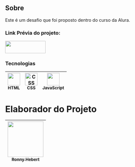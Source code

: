 ## Sobre
Este é um desafio que foi proposto dentro do curso da Alura.

### Link Prévia do projeto: 
[<img loading="lazy" src="https://www.irishsetter.org.uk/buttons/click-flashing.gif" width=130 height=40 target=_blank>](https://decodificador-de-texto-sigma.vercel.app/)

### Tecnologias
<img loading="lazy" src="https://upload.wikimedia.org/wikipedia/commons/thumb/3/38/HTML5_Badge.svg/1200px-HTML5_Badge.svg.png" width=40 height=40><br><sub>HTML</sub>|<img loading="lazy" src="https://upload.wikimedia.org/wikipedia/commons/6/62/CSS3_logo.svg" title="CSS" width="40" height="40"><br><sub>CSS</sub> | <img loading="lazy" src="https://cdn.jsdelivr.net/gh/devicons/devicon@latest/icons/javascript/javascript-original.svg" width="40" height="40"><br><sub>JavaScript</sub> 
| :---: | :---: | :---: |

# Elaborador do Projeto
| [<img loading="lazy" src="https://avatars.githubusercontent.com/u/61034508?v=4?v=4" width=115><br><sub>Ronny Hebert</sub>](https://github.com/SrHebert) |
| :---: |
